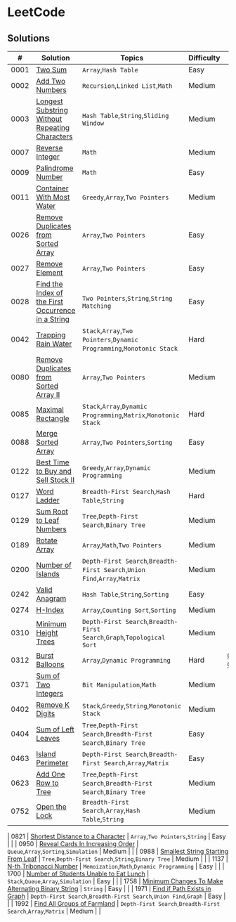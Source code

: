 # LeetCode

## Solutions




|  #  |  Solution  |  Topics  |  Difficulty  |  Remark |
| --- | --- | --- | --- | --- |
|  0001  |  [Two Sum](../Leetcode/solution/0000-0099/0001%20Raydon-two-sum-java/README.md)  |  `Array`,`Hash Table`  |  Easy  |    |
|  0002  |  [Add Two Numbers](../Leetcode/solution/0000-0099/0002-add-two-numbers/README.md)  |  `Recursion`,`Linked List`,`Math`  |  Medium  |    |
|  0003  |  [Longest Substring Without Repeating Characters](../Leetcode/solution/0000-0099/0003-longest-substring-without-repeating-characters/README.md)  |  `Hash Table`,`String`,`Sliding Window`  |  Medium  |    |
|  0007  |  [Reverse Integer](../Leetcode/solution/0000-0099/0007-reverse-integer/README.md)  |  `Math`  |  Medium  |    |
|  0009  |  [Palindrome Number](../Leetcode/solution/0000-0099/0009-palindrome-number/README.md)  |  `Math`  |  Easy  |    |
|  0011  |  [Container With Most Water](../Leetcode/solution/0000-0099/0011-container-with-most-water/README.md)  |  `Greedy`,`Array`,`Two Pointers`  |  Medium  |    |
|  0026  |  [Remove Duplicates from Sorted Array](../Leetcode/solution/0000-0099/0026-remove-duplicates-from-sorted-array/README.md)  |  `Array`,`Two Pointers`  |  Easy  |    |
|  0027  |  [Remove Element](../Leetcode/solution/0000-0099/0027-remove-element/README.md)  |  `Array`,`Two Pointers`  |  Easy  |    |
|  0028  |  [Find the Index of the First Occurrence in a String](../Leetcode/solution/0000-0099/0028-find-the-index-of-the-first-occurrence-in-a-string/README.md)  |  `Two Pointers`,`String`,`String Matching`  |  Easy  |    |
|  0042  |  [Trapping Rain Water](../Leetcode/solution/0000-0099/42-trapping-rain-water/README.md)  |  `Stack`,`Array`,`Two Pointers`,`Dynamic Programming`,`Monotonic Stack`  |  Hard  |    |
|  0080  |  [Remove Duplicates from Sorted Array II](../Leetcode/solution/0000-0099/0080-remove-duplicates-from-sorted-array-ii/README.md)  |  `Array`,`Two Pointers`  |  Medium  |    |
|  0085  |  [Maximal Rectangle](../Leetcode/solution/0000-0099/85-maximal-rectangle/README.md)  |  `Stack`,`Array`,`Dynamic Programming`,`Matrix`,`Monotonic Stack`  |  Hard  |    |
|  0088  |  [Merge Sorted Array](../Leetcode/solution/0000-0099/0088-merge-sorted-array/README.md)  |  `Array`,`Two Pointers`,`Sorting`  |  Easy  |    |
|  0122  |  [Best Time to Buy and Sell Stock II](../Leetcode/solution/0100-0199/0122-best-time-to-buy-and-sell-stock-ii/README.md)  |  `Greedy`,`Array`,`Dynamic Programming`  |  Medium  |    |
|  0127  |  [Word Ladder](../Leetcode/solution/0100-0199/0127-word-ladder/README.md)  |  `Breadth-First Search`,`Hash Table`,`String`  |  Hard  |    |
|  0129  |  [Sum Root to Leaf Numbers](../Leetcode/solution/0100-0199/0129-sum-root-to-leaf-number/README.md)  |  `Tree`,`Depth-First Search`,`Binary Tree`  |  Medium  |    |
|  0189  |  [Rotate Array](../Leetcode/solution/0100-0199/0189-rotate-array/README.md)  |  `Array`,`Math`,`Two Pointers`  |  Medium  |    |
|  0200  |  [Number of Islands](../Leetcode/solution/0200-0299/200-number-of-islands/)  |  `Depth-First Search`,`Breadth-First Search`,`Union Find`,`Array`,`Matrix`  |  Medium  |    |
|  0242  |  [Valid Anagram](../Leetcode/solution/0200-0299/0242-valid-anagram/README.md)  |  `Hash Table`,`String`,`Sorting`  |  Easy  |    |
|  0274  |  [H-Index](../Leetcode/solution/0200-0299/0274-h-index/README.md)  |  `Array`,`Counting Sort`,`Sorting`  |  Medium  |    |
|  0310  |  [Minimum Height Trees](../Leetcode/solution/0300-0399/0310-minimum-height-trees/README.md)  |  `Depth-First Search`,`Breadth-First Search`,`Graph`,`Topological Sort`  |  Medium  |    |
|  0312  |  [Burst Balloons](../Leetcode/solution/0300-0399/0312-burst-balloons/README.md)  |  `Array`,`Dynamic Programming`  |  Hard  | [Coding Challenge](https://www.linkedin.com/posts/codekenya_our-long-awaited-coding-challenge-is-now-activity-7190002698535022592-DCEB?utm_source=share&utm_medium=member_desktop)   |
|  0371  |  [Sum of Two Integers](../Leetcode/solution/0300-0399/0371-sum-of-two-integers/README.md)  |  `Bit Manipulation`,`Math`  |  Medium  |    |
|  0402  |  [Remove K Digits](../Leetcode/solution/0400-0499/402-remove-k-digits/README.md)  |  `Stack`,`Greedy`,`String`,`Monotonic Stack`  |  Medium  |    |
|  0404  |  [Sum of Left Leaves](../Leetcode/solution/0400-0499/404-sum-of-left-leaves/README.md)  |  `Tree`,`Depth-First Search`,`Breadth-First Search`,`Binary Tree`  |  Easy  |    |
|  0463  |  [Island Perimeter](../Leetcode/solution/0400-0499/463-island-perimeter/README.md)  |  `Depth-First Search`,`Breadth-First Search`,`Array`,`Matrix`  |  Easy  |    |
|  0623  |  [Add One Row to Tree](../Leetcode/solution/0600-0699/623-add-one-row-to-tree/README.md)  |  `Tree`,`Depth-First Search`,`Breadth-First Search`,`Binary Tree`  |  Medium  |    |
|  0752  |  [Open the Lock](../Leetcode/solution/0700-0799/0752-open-the-lock/README.md)  |  `Breadth-First Search`,`Array`,`Hash Table`,`String`  |  Medium  |    |

|  0821  |  [Shortest Distance to a Character](../Leetcode/solution/0800-0899/821-shortest-distance-to-a-character/README.md)  |  `Array`,`Two Pointers`,`String`  |  Easy  |    |
|  0950  |  [Reveal Cards In Increasing Order](../Leetcode/solution/0900-0999/950-Deck-Revealed-Increasing/README.md)  |  `Queue`,`Array`,`Sorting`,`Simulation`  |  Medium  |     |
|  0988  |  [Smallest String Starting From Leaf](../Leetcode/solution/0900-0999/988-smallest-string-starting-from-leaf/README.md)  |  `Tree`,`Depth-First Search`,`String`,`Binary Tree`  |  Medium  |    |
|  1137  |  [N-th Tribonacci Number](../Leetcode/solution/1100-1199/1137-n-th-tribonacci-number/README.md)  |  `Memoization`,`Math`,`Dynamic Programming`  |  Easy  |    |
|  1700  |  [Number of Students Unable to Eat Lunch](../Leetcode/solution/1700-1799/1700-Number-of-student-unable-to-eat-lunch/README.md)  |  `Stack`,`Queue`,`Array`,`Simulation`  |  Easy  |    |
|  1758  |  [Minimum Changes To Make Alternating Binary String](../Leetcode/solution/1700-1799/1758-minimum-changes-to-make-alternating-binary-string/README.md)  |  `String`  |  Easy  |    |
|  1971  |  [Find if Path Exists in Graph](../Leetcode/solution/1900-1999/1971-find-if-path-exists-in-graph/README.md)  |  `Depth-First Search`,`Breadth-First Search`,`Union Find`,`Graph`  |  Easy  |    |
|  1992  |  [Find All Groups of Farmland](../Leetcode/solution/1900-1999/1992-find-all-groups-of-farmland/README.md)  |  `Depth-First Search`,`Breadth-First Search`,`Array`,`Matrix`  |  Medium  |    |